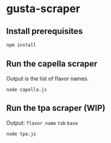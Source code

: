 # gusta-scraper

## Install prerequisites

```sh
npm install
```

## Run the capella scraper

Output is the list of flavor names.

`node capella.js`

## Run the tpa scraper (WIP)

Output: `flavor name` `tab` `base`

`node tpa.js`
